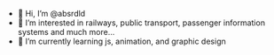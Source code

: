 - 👋 Hi, I’m @absrdld
- 👀 I’m interested in railways, public transport, passenger information systems and much more...
- 🌱 I’m currently learning js, animation, and graphic design

<!---
absrdld/absrdld is a ✨ special ✨ repository because its `README.md` (this file) appears on your GitHub profile.
You can click the Preview link to take a look at your changes.
--->
